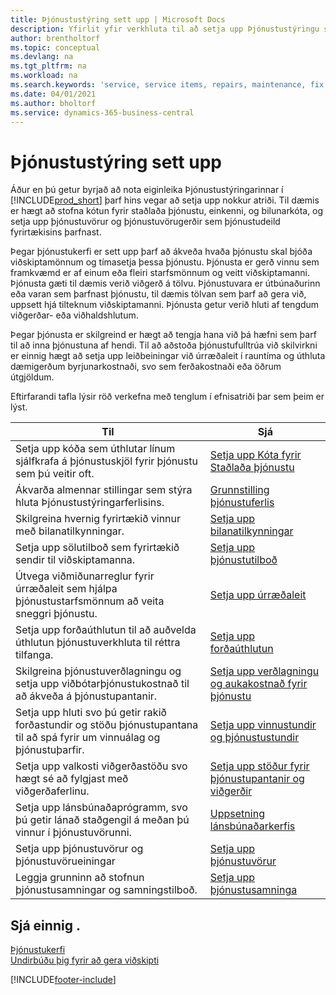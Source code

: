 ```yaml
---
title: Þjónustustýring sett upp | Microsoft Docs
description: Yfirlit yfir verkhluta til að setja upp Þjónustustýringu sem hentar því hvernig fyrirtæki þitt stýrir þjónustunni.
author: brentholtorf
ms.topic: conceptual
ms.devlang: na
ms.tgt_pltfrm: na
ms.workload: na
ms.search.keywords: 'service, service items, repairs, maintenance, fix'
ms.date: 04/01/2021
ms.author: bholtorf
ms.service: dynamics-365-business-central
---
```


# Þjónustustýring sett upp
Áður en þú getur byrjað að nota eiginleika Þjónustustýringarinnar í [!INCLUDE[prod_short](includes/prod_short.md)] þarf hins vegar að setja upp nokkur atriði. Til dæmis er hægt að stofna kótun fyrir staðlaða þjónustu, einkenni, og bilunarkóta, og setja upp þjónustuvörur og þjónustuvörugerðir sem þjónustudeild fyrirtækisins þarfnast.  

Þegar þjónustukerfi er sett upp þarf að ákveða hvaða þjónustu skal bjóða viðskiptamönnum og tímasetja þessa þjónustu. Þjónusta er gerð vinnu sem framkvæmd er af einum eða fleiri starfsmönnum og veitt viðskiptamanni. Þjónusta gæti til dæmis verið viðgerð á tölvu. Þjónustuvara er útbúnaðurinn eða varan sem þarfnast þjónustu, til dæmis tölvan sem þarf að gera við, uppsett hjá tilteknum viðskiptamanni. Þjónusta getur verið hluti af tengdum viðgerðar- eða viðhaldshlutum.  
  
Þegar þjónusta er skilgreind er hægt að tengja hana við þá hæfni sem þarf til að inna þjónustuna af hendi. Til að aðstoða þjónustufulltrúa við skilvirkni er einnig hægt að setja upp leiðbeiningar við úrræðaleit í rauntíma og úthluta dæmigerðum byrjunarkostnaði, svo sem ferðakostnaði eða öðrum útgjöldum.  

Eftirfarandi tafla lýsir röð verkefna með tenglum í efnisatriði þar sem þeim er lýst.  
  
| Til | Sjá |
| --- | --- |
| Setja upp kóða sem úthlutar línum sjálfkrafa á þjónustuskjöl fyrir þjónustu sem þú veitir oft. |[Setja upp Kóta fyrir Staðlaða þjónustu](service-how-setup-service-coding.md)|
| Ákvarða almennar stillingar sem stýra hluta Þjónustustýringarferlisins.|[Grunnstilling þjónustuferlis](service-setup-service-processes.md)|
| Skilgreina hvernig fyrirtækið vinnur með bilanatilkynningar. |[Setja upp bilanatilkynningar](service-how-setup-fault-reporting.md) |
| Setja upp sölutilboð sem fyrirtækið sendir til viðskiptamanna.|[Setja upp þjónustutilboð](service-how-setup-service-offerings.md)|
| Útvega viðmiðunarreglur fyrir úrræðaleit sem hjálpa þjónustustarfsmönnum að veita sneggri þjónustu. |[Setja upp úrræðaleit](service-how-setup-troubleshooting.md) |
| Setja upp forðaúthlutun til að auðvelda úthlutun þjónustuverkhluta til réttra tilfanga. |[Setja upp forðaúthlutun](service-how-setup-resource-allocation.md) |
| Skilgreina þjónustuverðlagningu og setja upp viðbótarþjónustukostnað til að ákveða á þjónustupantanir. |[Setja upp verðlagningu og aukakostnað fyrir þjónustu](service-how-setup-service-costs-pricing.md)|
| Setja upp hluti svo þú getir rakið forðastundir og stöðu þjónustupantana til að spá fyrir um vinnuálag og þjónustuþarfir.|[Setja upp vinnustundir og þjónustustundir](service-how-setup-work-service-hours.md)|
| Setja upp valkosti viðgerðastöðu svo hægt sé að fylgjast með viðgerðaferlinu. | [Setja upp stöður fyrir þjónustupantanir og viðgerðir](service-order-repair-status.md)|
| Setja upp lánsbúnaðaprógramm, svo þú getir lánað staðgengil á meðan þú vinnur í þjónustuvörunni. |[Uppsetning lánsbúnaðarkerfis](service-how-setup-loaner-program.md) |
| Setja upp þjónustuvörur og þjónustuvörueiningar |[Setja upp þjónustuvörur](service-how-setup-service-items.md) |
| Leggja grunninn að stofnun þjónustusamningar og samningstilboð. |[Setja upp þjónustusamninga](service-how-setup-service-contracts.md) |

## Sjá einnig .
[Þjónustukerfi](service-service.md)  
[Undirbúðu þig fyrir að gera viðskipti](ui-get-ready-business.md)  


[!INCLUDE[footer-include](includes/footer-banner.md)]
